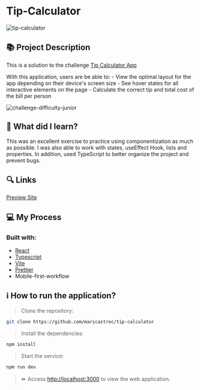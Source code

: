 # Tip-Calculator
![tip-calculator](https://github.com/maricastroc/tip-calculator/assets/121824373/746e15d2-ea7d-429a-b858-88f698269dd5)

## 📚 Project Description
This is a solution to the challenge [Tip Calculator App](https://www.frontendmentor.io/challenges/tip-calculator-app-ugJNGbJUX)

 <p>With this application, users are be able to:
- View the optimal layout for the app depending on their device's screen size
- See hover states for all interactive elements on the page
- Calculate the correct tip and total cost of the bill per person
   
![challenge-difficulty-junior](https://img.shields.io/badge/Difficulty-JUNIOR-AAD742?style=for-the-badge&amp;logo=frontendmentor)

 ## 📌 What did I learn?
This was an excellent exercise to practice using componentization as much as possible. I was also able to work with states, useEffect Hook, lists and properties. In addition, used TypeScript to better organize the project and prevent bugs.

 ## 🔍 Links
[Preview Site](https://maricastroc-tip-calculator.netlify.app/)

## 💻 My Process
### Built with:

- [React](https://reactjs.org/)
- [Typescript](https://www.typescriptlang.org/)
- [Vite](https://vitejs.dev/)
- [Prettier](https://prettier.io/)
- Mobile-first-workflow

 ## ℹ️ How to run the application?

> Clone the repository:

```bash
git clone https://github.com/maricastroc/tip-calculator
```

> Install the dependencies:

```bash
npm install
```

> Start the service:

```bash
npm run dev
```

> ⏩ Access [http://localhost:3000](http://localhost:3000) to view the web application.
